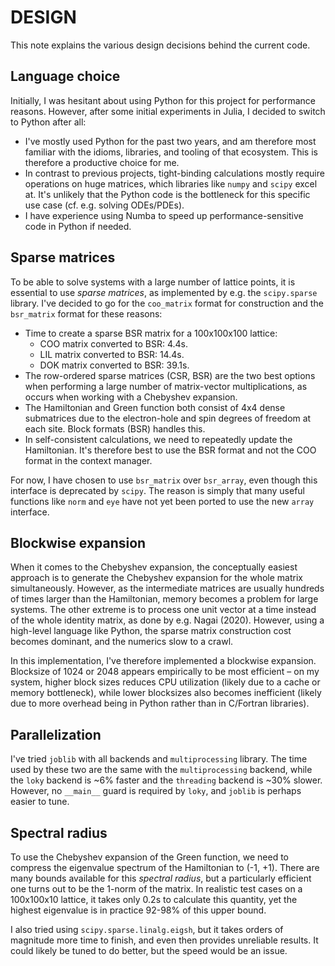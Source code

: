 # DESIGN
This note explains the various design decisions behind the current code.

## Language choice
Initially, I was hesitant about using Python for this project for performance reasons. However, after some initial experiments in Julia, I decided to switch to Python after all:

* I've mostly used Python for the past two years, and am therefore most familiar with the idioms, libraries, and tooling of that ecosystem. This is therefore a productive choice for me.
* In contrast to previous projects, tight-binding calculations mostly require operations on huge matrices, which libraries like `numpy` and `scipy` excel at. It's unlikely that the Python code is the bottleneck for this specific use case (cf. e.g. solving ODEs/PDEs).
* I have experience using Numba to speed up performance-sensitive code in Python if needed.

## Sparse matrices
To be able to solve systems with a large number of lattice points, it is essential to use *sparse matrices*, as implemented by e.g. the `scipy.sparse` library. I've decided to go for the `coo_matrix` format for construction and the `bsr_matrix` format for these reasons:

* Time to create a sparse BSR matrix for a 100x100x100 lattice:
	- COO matrix converted to BSR: 4.4s.
	- LIL matrix converted to BSR: 14.4s.
	- DOK matrix converted to BSR: 39.1s.
* The row-ordered sparse matrices (CSR, BSR) are the two best options when performing a large number of matrix-vector multiplications, as occurs when working with a Chebyshev expansion.
* The Hamiltonian and Green function both consist of 4x4 dense submatrices due to the electron-hole and spin degrees of freedom at each site. Block formats (BSR) handles this.
* In self-consistent calculations, we need to repeatedly update the Hamiltonian. It's therefore best to use the BSR format and not the COO format in the context manager.

For now, I have chosen to use `bsr_matrix` over `bsr_array`, even though this interface is deprecated by `scipy`. The reason is simply that many useful functions like `norm` and `eye` have not yet been ported to use the new `array` interface.

## Blockwise expansion
When it comes to the Chebyshev expansion, the conceptually easiest approach is to generate the Chebyshev expansion for the whole matrix simultaneously. However, as the intermediate matrices are usually hundreds of times larger than the Hamiltonian, memory becomes a problem for large systems. The other extreme is to process one unit vector at a time instead of the whole identity matrix, as done by e.g. Nagai (2020). However, using a high-level language like Python, the sparse matrix construction cost becomes dominant, and the numerics slow to a crawl.

In this implementation, I've therefore implemented a blockwise expansion. Blocksize of 1024 or 2048 appears empirically to be most efficient – on my system, higher block sizes reduces CPU utilization (likely due to a cache or memory bottleneck), while lower blocksizes also becomes inefficient (likely due to more overhead being in Python rather than in C/Fortran libraries).

## Parallelization
I've tried `joblib` with all backends and `multiprocessing` library. The time used by these two are the same with the `multiprocessing` backend, while the `loky` backend is \~6% faster and the `threading` backend is \~30% slower. However, no `__main__` guard is required by `loky`, and `joblib` is perhaps easier to tune.

## Spectral radius
To use the Chebyshev expansion of the Green function, we need to compress the eigenvalue spectrum of the Hamiltonian to (-1, +1). There are many bounds available for this *spectral radius*, but a particularly efficient one turns out to be the 1-norm of the matrix. In realistic test cases on a 100x100x10 lattice, it takes only 0.2s to calculate this quantity, yet the highest eigenvalue is in practice 92-98% of this upper bound.

I also tried using `scipy.sparse.linalg.eigsh`, but it takes orders of magnitude more time to finish, and even then provides unreliable results. It could likely be tuned to do better, but the speed would be an issue.